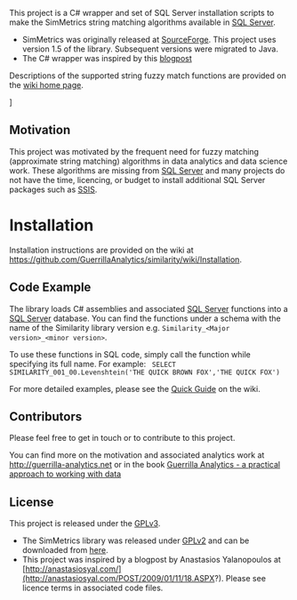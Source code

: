 This project is a C# wrapper and set of SQL Server installation scripts to make the SimMetrics string matching algorithms available in [SQL Server](https://en.wikipedia.org/wiki/Microsoft_SQL_Server). 

* SimMetrics was originally released at [SourceForge](http://sourceforge.net/projects/simmetrics/). This project uses version 1.5 of the library. Subsequent versions were migrated to Java.
* The C# wrapper was inspired by this [blogpost](http://anastasiosyal.com/POST/2009/01/11/18.ASPX)

Descriptions of the supported string fuzzy match functions are provided on the [wiki home page](https://github.com/GuerrillaAnalytics/similarity/wiki).

]
## Motivation

This project was motivated by the frequent need for fuzzy matching (approximate string matching) algorithms in data analytics and data science work. These algorithms are missing from [SQL Server](https://en.wikipedia.org/wiki/Microsoft_SQL_Server) and many projects do not have the time, licencing, or budget to install additional SQL Server packages such as [SSIS](http://en.wikipedia.org/wiki/SQL_Server_Integration_Services). 

# Installation
Installation instructions are provided on the wiki at https://github.com/GuerrillaAnalytics/similarity/wiki/Installation.

## Code Example

The library loads C# assemblies and associated [SQL Server](https://en.wikipedia.org/wiki/Microsoft_SQL_Server) functions into a [SQL Server](https://en.wikipedia.org/wiki/Microsoft_SQL_Server) database. You can find the functions under a schema with the name of the Similarity library version e.g. `Similarity_<Major version>_<minor version>`.

To use these functions in SQL code, simply call the function while specifying its full name. For example:
<code>
SELECT SIMILARITY_001_00.Levenshtein('THE QUICK BROWN FOX','THE QUICK FOX')
</code>

For more detailed examples, please see the [Quick Guide](https://github.com/GuerrillaAnalytics/similarity/wiki/Quick-Guide) on the wiki.

## Contributors

Please feel free to get in touch or to contribute to this project. 

You can find more on the motivation and associated analytics work at http://guerrilla-analytics.net or in the book [Guerrilla Analytics - a practical approach to working with data](http://www.amazon.co.uk/gp/product/0128002182?ie=UTF8&camp=1634&creativeASIN=0128002182&linkCode=xm2&tag=guerrianalyt-21 "Guerrilla Analytics")


## License
This project is released under the [GPLv3](http://www.gnu.org/copyleft/gpl.html).

* The SimMetrics library was released under [GPLv2](http://www.gnu.org/licenses/gpl-2.0.html) and can be downloaded from [here](http://sourceforge.net/projects/simmetrics/).
* This project was inspired by a blogpost by Anastasios Yalanopoulos at [http://anastasiosyal.com/](http://anastasiosyal.com/POST/2009/01/11/18.ASPX?). Please see licence terms in associated code files. 


